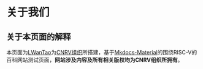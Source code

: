 # 关于我们

## 关于本页面的解释

本页面为[LWanTao](https://github.com/LWanTao)为[CNRV组织](https://github.com/cnrv)所搭建，基于[Mkdocs-Material](https://github.com/squidfunk/mkdocs-material)的围绕RISC-V的百科网站测试页面，**网站涉及内容及所有相关版权均为CNRV组织所拥有**。
